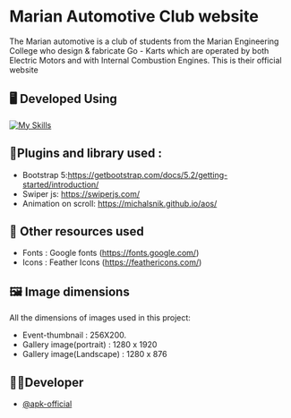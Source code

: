 
# Marian Automotive Club website

The Marian automotive is a club of students from the Marian Engineering College who design & fabricate Go - Karts which are operated by both Electric Motors and with Internal Combustion Engines.
This is their official website


## 🖥 Developed Using 
[![My Skills](https://skills.thijs.gg/icons?i=html,css,js)](https://skills.thijs.gg)




## 🧩Plugins and library used :

- Bootstrap 5:https://getbootstrap.com/docs/5.2/getting-started/introduction/
- Swiper js: https://swiperjs.com/
- Animation on scroll: https://michalsnik.github.io/aos/



## 🔗 Other resources used

- Fonts : Google fonts (https://fonts.google.com/)
- Icons : Feather Icons (https://feathericons.com/)

## 🖼 Image dimensions
All the dimensions of images used in this project:

 - Event-thumbnail : 256X200.
- Gallery image(portrait) : 1280 x 1920
- Gallery image(Landscape) : 1280 x 876

## 👨‍💻Developer

- [@apk-official](https://www.github.com/apk-official)

